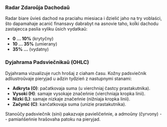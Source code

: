 ### Radar Zdaroŭja Dachodaŭ

Radar biare ŭvieś dachod na praciahu miesiaca i d́zielić jaho na try voblaści, što dapamahaje acanić 
finansavy dabrabyt na asnovie taho, koĺki dachodu zastajecca paslia vyliku ŭsich vydatkaŭ: 
- **0 ... 10%** (krytyčny) 
- **10 ... 35%** (umierany) 
- **35% ...** (vydatny) 

### Dyjahrama Padsviečnikaŭ (OHLC) 

Dyjahrama vizualizuje ruch hrošaj z ciaham času. Kožny padsviečnik adliustroŭvaje pieryjad u ad́zin 
tyd́zień z nastupnymi stanami:
- **Adkryta (O)**: pačatkovaja suma (u vierchniaj častcy prastakutnika). 
- **Vysoki (H)**: samaje vysokaje značeńnie (vierchniaja kropka linii). 
- **Nizki (L)**: samaje nizkaje značeńnie (nižniaja kropka linii). 
- **Začynić (C)**: kančatkovaja suma (unizie prastakutnika). 

Stanoŭčy padsviečnik (sini) pakazvaje pavieličeńnie, a admoŭny (čyrvony) -- pamiańšeńnie hrašovaha 
patoku na pieryjad.